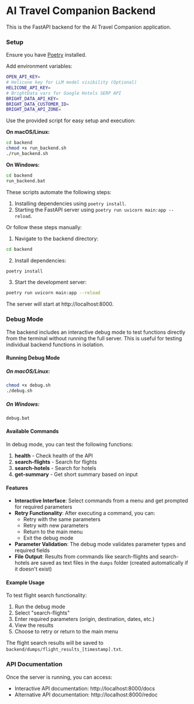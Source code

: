 # AI Travel Companion Backend

This is the FastAPI backend for the AI Travel Companion application.

### Setup

Ensure you have [Poetry](https://python-poetry.org/docs/#installation) installed.

Add environment variables:

```bash
OPEN_API_KEY=
# Helicone key for LLM model visibility (Optional)
HELICONE_API_KEY=
# BrightData vars for Google Hotels SERP API
BRIGHT_DATA_API_KEY=
BRIGHT_DATA_CUSTOMER_ID=
BRIGHT_DATA_API_ZONE=
```

Use the provided script for easy setup and execution:

**On macOS/Linux:**

```bash
cd backend
chmod +x run_backend.sh
./run_backend.sh
```

**On Windows:**

```bash
cd backend
run_backend.bat
```

These scripts automate the following steps:

1. Installing dependencies using `poetry install`.
2. Starting the FastAPI server using `poetry run uvicorn main:app --reload`.

Or follow these steps manually:

1. Navigate to the backend directory:

```bash
cd backend
```

2. Install dependencies:

```bash
poetry install
```

3. Start the development server:

```bash
poetry run uvicorn main:app --reload
```

The server will start at http://localhost:8000.

### Debug Mode

The backend includes an interactive debug mode to test functions directly from the terminal without running the full server. This is useful for testing individual backend functions in isolation.

#### Running Debug Mode

##### On macOS/Linux:

```bash
chmod +x debug.sh
./debug.sh
```

##### On Windows:

```bash
debug.bat
```

#### Available Commands

In debug mode, you can test the following functions:

1. **health** - Check health of the API
2. **search-flights** - Search for flights
3. **search-hotels** - Search for hotels
4. **get-summary** - Get short summary based on input

#### Features

- **Interactive Interface**: Select commands from a menu and get prompted for required parameters
- **Retry Functionality**: After executing a command, you can:
  - Retry with the same parameters
  - Retry with new parameters
  - Return to the main menu
  - Exit the debug mode
- **Parameter Validation**: The debug mode validates parameter types and required fields
- **File Output**: Results from commands like search-flights and search-hotels are saved as text files in the `dumps` folder (created automatically if it doesn't exist)

#### Example Usage

To test flight search functionality:

1. Run the debug mode
2. Select "search-flights"
3. Enter required parameters (origin, destination, dates, etc.)
4. View the results
5. Choose to retry or return to the main menu

The flight search results will be saved to `backend/dumps/flight_results_[timestamp].txt`.

### API Documentation

Once the server is running, you can access:

- Interactive API documentation: http://localhost:8000/docs
- Alternative API documentation: http://localhost:8000/redoc
